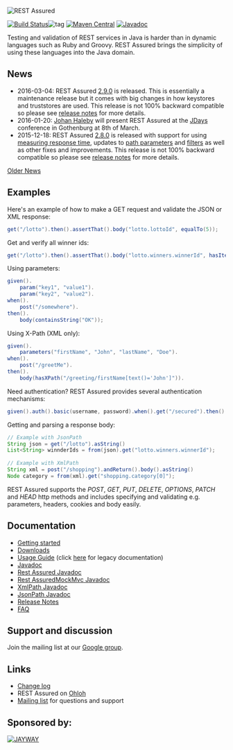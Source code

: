 ![REST Assured](rest-assured-logo-green.png)

[![Build Status](https://travis-ci.org/jayway/rest-assured.svg)](https://travis-ci.org/jayway/rest-assured)![tag](http://img.shields.io/github/tag/jayway/rest-assured.svg)
[![Maven Central](https://maven-badges.herokuapp.com/maven-central/com.jayway.restassured/rest-assured/badge.svg)](https://maven-badges.herokuapp.com/maven-central/com.jayway.restassured/rest-assured)
[![Javadoc](https://javadoc-emblem.rhcloud.com/doc/com.jayway.restassured/rest-assured/badge.svg)](http://www.javadoc.io/doc/com.jayway.restassured/rest-assured)


Testing and validation of REST services in Java is harder than in dynamic languages 
such as Ruby and Groovy. REST Assured brings the simplicity of using these 
languages into the Java domain.


## News 
* 2016-03-04: REST Assured [2.9.0](http://dl.bintray.com/johanhaleby/generic/rest-assured-2.9.0-dist.zip) is released. This is essentially a maintenance release but it comes with big changes in how keystores and truststores are used. This release is not 100% backward compatible so please see [release notes](https://github.com/jayway/rest-assured/wiki/ReleaseNotes29) for more details.
* 2016-01-20: [Johan Haleby](http://code.haleby.se/) will present REST Assured at the [JDays](http://www.jdays.se/) conference in Gothenburg at 8th of March.
* 2015-12-18: REST Assured [2.8.0](http://dl.bintray.com/johanhaleby/generic/rest-assured-2.8.0-dist.zip) is released with support for using [measuring response time](https://github.com/jayway/rest-assured/wiki/Usage#measuring-response-time), updates to [path parameters](https://github.com/jayway/rest-assured/wiki/Usage#path-parameters) and [filters](https://github.com/jayway/rest-assured/wiki/Usage#filters) as well as other fixes and improvements. This release is not 100% backward compatible so please see [release notes](https://github.com/jayway/rest-assured/wiki/ReleaseNotes28) for more details.

[Older News](https://github.com/jayway/rest-assured/wiki/OldNews)


## Examples
Here's an example of how to make a GET request and validate the JSON or XML response:

```java
get("/lotto").then().assertThat().body("lotto.lottoId", equalTo(5));
```

Get and verify all winner ids:

```java
get("/lotto").then().assertThat().body("lotto.winners.winnerId", hasItems(23, 54));
```

Using parameters:

```java
given().
    param("key1", "value1").
    param("key2", "value2").
when().
    post("/somewhere").
then().
    body(containsString("OK"));
```

Using X-Path (XML only):

```java
given().
    parameters("firstName", "John", "lastName", "Doe").
when().
    post("/greetMe").
then().
    body(hasXPath("/greeting/firstName[text()='John']")).
```

Need authentication? REST Assured provides several authentication mechanisms:

```java
given().auth().basic(username, password).when().get("/secured").then().statusCode(200);
```

Getting and parsing a response body:

```java
// Example with JsonPath
String json = get("/lotto").asString()
List<String> winnderIds = from(json).get("lotto.winners.winnerId");
    
// Example with XmlPath
String xml = post("/shopping").andReturn().body().asString()
Node category = from(xml).get("shopping.category[0]");
```

REST Assured supports the *POST*, *GET*, *PUT*, *DELETE*, *OPTIONS*, *PATCH* and *HEAD* http 
methods and includes specifying and validating e.g. parameters, headers, cookies 
and body easily.


## Documentation

* [Getting started](https://github.com/jayway/rest-assured/wiki/GettingStarted)
* [Downloads](https://github.com/jayway/rest-assured/wiki/Downloads)
* [Usage Guide](https://github.com/jayway/rest-assured/wiki/Usage) (click [here](https://github.com/jayway/rest-assured/wiki/Usage_Legacy) for legacy documentation)
* [Javadoc](http://www.javadoc.io/doc/com.jayway.restassured/rest-assured/2.8.0)
* [Rest Assured Javadoc](http://static.javadoc.io/com.jayway.restassured/rest-assured/2.8.0/com/jayway/restassured/RestAssured.html)
* [Rest AssuredMockMvc Javadoc](http://static.javadoc.io/com.jayway.restassured/spring-mock-mvc/2.8.0/com/jayway/restassured/module/mockmvc/RestAssuredMockMvc.html)
* [XmlPath Javadoc](http://static.javadoc.io/com.jayway.restassured/xml-path/2.8.0/com/jayway/restassured/path/xml/XmlPath.html)
* [JsonPath Javadoc](http://static.javadoc.io/com.jayway.restassured/json-path/2.8.0/com/jayway/restassured/path/json/JsonPath.html)
* [Release Notes](https://github.com/jayway/rest-assured/wiki/ReleaseNotes)
* [FAQ](https://github.com/jayway/rest-assured/wiki/FAQ)

## Support and discussion
Join the mailing list at our [Google group](http://groups.google.com/group/rest-assured). 

## Links
* [Change log](https://github.com/jayway/rest-assured/raw/master/changelog.txt)
* REST Assured on [Ohloh](https://www.ohloh.net/p/rest-assured)
* [Mailing list](http://groups.google.com/group/rest-assured) for questions and support

## Sponsored by:
[![JAYWAY](http://www.arctiquator.com/oppenkallkod/assets/images/jayway_logo.png)](http://www.jayway.com/)
